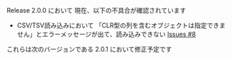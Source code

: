 Release 2.0.0 において 現在、以下の不具合が確認されています

  * CSV/TSV読み込みにおいて 「CLR型の列を含むオブジェクトは指定できません」とエラーメッセージが出て、読み込みできない [Issues #8](http://code.google.com/p/quickdbexplorer/issues/detail?id=8)

これらは次のバージョンである 2.0.1 において修正予定です